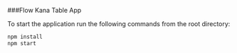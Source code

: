 ###Flow Kana Table App

To start the application run the following commands from the root directory:
```bash
npm install
npm start
```